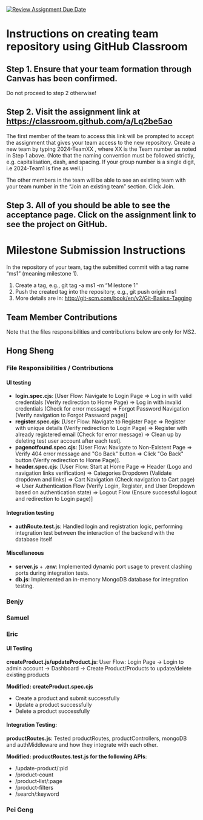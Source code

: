[![Review Assignment Due Date](https://classroom.github.com/assets/deadline-readme-button-22041afd0340ce965d47ae6ef1cefeee28c7c493a6346c4f15d667ab976d596c.svg)](https://classroom.github.com/a/Lq2be5ao)
# Instructions on creating team repository using GitHub Classroom
## Step 1. Ensure that your team formation through Canvas has been confirmed.
Do not proceed to step 2 otherwise!

## Step 2. Visit the assignment link at https://classroom.github.com/a/Lq2be5ao
The first member of the team to access this link will be prompted to accept the assignment that gives your team access to the new repository.
Create a new team by typing 2024-TeamXX , where XX is the Team number as noted in Step 1 above. 
(Note that the naming convention must be followed strictly, e.g. capitalisation, dash, and spacing. 
If your group number is a single digit, i.e 2024-Team1 is fine as well.)

The other members in the team will be able to see an existing team with your team number in the “Join an existing team” section. Click Join.

## Step 3. All of you should be able to see the acceptance page. Click on the assignment link to see the project on GitHub.

# Milestone Submission Instructions
In the repository of your team, tag the submitted commit with a tag name “ms1” (meaning milestone 1). 
1. Create a tag, e.g., git tag -a ms1 -m “Milestone 1”
2. Push the created tag into the repository, e.g., git push origin ms1
3. More details are in: http://git-scm.com/book/en/v2/Git-Basics-Tagging

## Team Member Contributions
Note that the files responsibilities and contributions below are only for MS2.

## Hong Sheng

### File Responsibilities / Contributions

#### UI testing
- **login.spec.cjs**: [User Flow: Navigate to Login Page => Log in with valid credentials (Verify redirection to Home Page) => Log in with invalid credentials (Check for error message) => Forgot Password Navigation (Verify navigation to Forgot Password page)]
- **register.spec.cjs**: [User Flow: Navigate to Register Page => Register with unique details (Verify redirection to Login Page) => Register with already registered email (Check for error message) => Clean up by deleting test user account after each test].
- **pagenotfound.spec.cjs**: [User Flow: Navigate to Non-Existent Page => Verify 404 error message and "Go Back" button => Click "Go Back" button (Verify redirection to Home Page)].
- **header.spec.cjs**: [User Flow: Start at Home Page => Header (Logo and navigation links verification) => Categories Dropdown (Validate dropdown and links) => Cart Navigation (Check navigation to Cart page) => User Authentication Flow (Verify Login, Register, and User Dropdown based on authentication state) => Logout Flow (Ensure successful logout and redirection to Login page)]

#### Integration testing
- **authRoute.test.js**: Handled login and registration logic, performing integration test between the interaction of the backend with the database itself

#### Miscellaneous
- **server.js** + **.env**: Implemented dynamic port usage to prevent clashing ports during integration tests.
- **db.js**: Implemented an in-memory MongoDB database for integration testing.

### Benjy

### Samuel

### Eric

#### UI Testing
**createProduct.js/updateProduct.js**: User Flow: Login Page -> Login to admin account -> Dashboard -> Create Product/Products to update/delete existing products

**Modified: createProduct.spec.cjs**
- Create a product and submit successfully
- Update a product successfully
- Delete a product successfully

#### Integration Testing: 
**productRoutes.js**: Tested productRoutes, productControllers, mongoDB and authMiddleware and how they integrate with each other.

**Modified: productRoutes.test.js for the following APIs**:
- /update-product/:pid
- /product-count
- /product-list/:page
- /product-filters
- /search/:keyword

### Pei Geng
